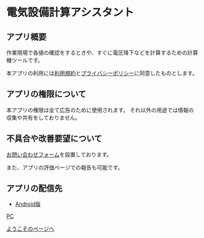 # 電気設備計算アシスタント

## アプリ概要

作業現場で各値の確認をするときや、すぐに電圧降下などを計算するための計算機ツールです。

本アプリの利用には[利用規約](terms.md)と[プライバシーポリシー](privacypolicy.md)に同意したものとします。


## アプリの権限について

本アプリの権限は全て広告のために使用されます。
それ以外の用途では情報の収集や共有をしておりません。



## 不具合や改善要望について

[お問い合わせフォーム](https://forms.gle/GKC3aTfQ7nXra3y79)を設置しております。

また、アプリの評価ページでの報告も可能です。



## アプリの配信先

- [Android版](https://play.google.com/store/apps/details?id=com.github.snova301.elec_calculator)

[PC](https://ewacdj-3936b.web.app/)


[ようこそのページへ](../index.md)